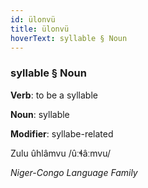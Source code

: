 ```yaml
---
id: ülonvü
title: ülonvü
hoverText: syllable § Noun
---
```


### syllable § Noun

**Verb**: to be a syllable

**Noun**: syllable

**Modifier**: syllabe-related

Zulu ûhlâmvu /ûːɬâːmvu/

*Niger-Congo Language Family*